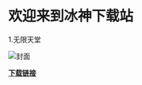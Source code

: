 # 欢迎来到冰神下载站

1.无限天堂

![封面](https://raw.githubusercontent.com/ADOFAIVEF/adofai/main/Assets/Image_1724945332813.png)

[**下载链接**](https://share.weiyun.com/dLLoBsD1)
